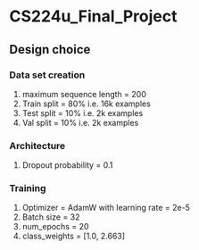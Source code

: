 # CS224u_Final_Project

## Design choice 

### Data set creation
1. maximum sequence length = 200
2. Train split = 80% i.e. 16k examples
3. Test split = 10% i.e. 2k examples
4. Val split = 10% i.e. 2k examples


### Architecture 
1. Dropout probability = 0.1


### Training 
1. Optimizer = AdamW with learning rate = 2e-5
2. Batch size = 32
3. num_epochs = 20
4. class_weights = [1.0, 2.663]

